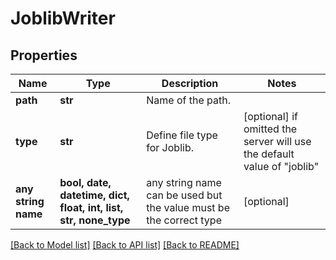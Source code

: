 # JoblibWriter


## Properties
Name | Type | Description | Notes
------------ | ------------- | ------------- | -------------
**path** | **str** | Name of the path. | 
**type** | **str** | Define file type for Joblib. | [optional]  if omitted the server will use the default value of "joblib"
**any string name** | **bool, date, datetime, dict, float, int, list, str, none_type** | any string name can be used but the value must be the correct type | [optional]

[[Back to Model list]](../README.md#documentation-for-models) [[Back to API list]](../README.md#documentation-for-api-endpoints) [[Back to README]](../README.md)


